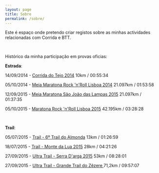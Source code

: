 ```yaml
---
layout: page
title: Sobre
permalink: /sobre/
---
```


Este é espaço onde pretendo criar registos sobre as minhas actividades relacionadas com Corrida e BTT.

&nbsp;

Histórico da minha participação em provas oficias:

**Estrada**:

14/09/2014 - [Corrida do Tejo 2014](http://www.corridadotejo.com) 10km / 00:55:34

05/10/2014 - [Meia Maratona Rock 'n'Roll Lisboa 2014](http://pt.competitor.com/portugal/resultados/resultados-2014-meia/) 21.097km / 01:53:58

12/09/2015 - [Meia Maratona São João das Lampas 2015](http://my3.raceresult.com/41122/599/39%C2%AA%20Meia%20Maratona%20de%20S.%20Jo%C3%A3o%20das%20Lampas) 21.097km / 01:37:35

05/10/2015 - [Maratona Rock 'n'Roll Lisboa 2015](http://www.runrocknroll.com/lisbon/the-races/resultados/resultados-2015/?event=marathon) 42.195km / 03:28:28

&nbsp;

**Trail**:

05/07/2015 - [Trail - 6º Trail do Almonda](https://lap2go.com/pt/Event/trail-almonda-2015/Timetable) 13km / 01:26:59

18/07/2015 - [Trail - Monte da Lua 2015](http://ultratrailsintra.com/classificacao2015/) 28km / 04:21:26

27/09/2015 - [Ultra Trail - Serra D'arga 2015](http://www.i-tra.org/community/frederico.cerdeira/759372/) 53km / 08:28:01

27/09/2015 - [Ultra Trail - Grande Trail do Zêzere ](http://www.i-tra.org/community/frederico.cerdeira/759372/) 71,2km / 09:57:07






